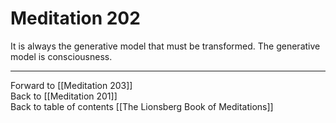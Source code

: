 # Meditation 202

It is always the generative model that must be transformed. The generative model is consciousness. 

___

Forward to [[Meditation 203]]  
Back to [[Meditation 201]]  
Back to table of contents [[The Lionsberg Book of Meditations]]  